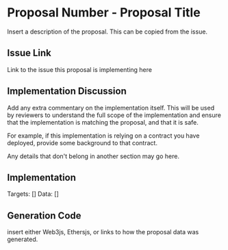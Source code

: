 # Proposal Number - Proposal Title
Insert a description of the proposal. This can be copied from the issue.

## Issue Link
Link to the issue this proposal is implementing here

## Implementation Discussion
Add any extra commentary on the implementation itself. This will be used by reviewers to understand the full scope of the implementation and ensure that the implementation is matching the proposal, and that it is safe.

For example, if this implementation is relying on a contract you have deployed, provide some background to that contract. 

Any details that don't belong in another section may go here.

## Implementation
Targets: []
Data: []

## Generation Code
insert either Web3js, Ethersjs, or links to how the proposal data was generated.